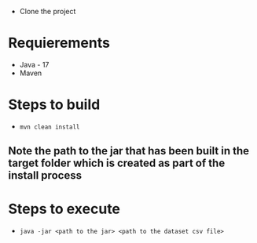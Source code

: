 - Clone the project
# Requierements
- Java - 17
- Maven

# Steps to build
- `mvn clean install`
## Note the path to the jar that has been built in the target folder which is created as part of the install process

# Steps to execute
 - `java -jar <path to the jar> <path to the dataset csv file>`
